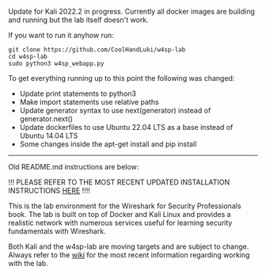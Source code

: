 Update for Kali 2022.2 in progress. Currently all docker images are building and running but the lab itself doesn't work.

If you want to run it anyhow run:
```
git clone https://github.com/CoolHandLuki/w4sp-lab
cd w4sp-lab
sudo python3 w4sp_webapp.py
```

To get everything running up to this point the following was changed:
- Update print statements to python3
- Make import statements use relative paths
- Update generator syntax to use next(generator) instead of generator.next()
- Update dockerfiles to use Ubuntu 22.04 LTS as a base instead of Ubuntu 14.04 LTS
- Some changes inside the apt-get install and pip install

---
Old README.md instructions are below:

 !!! PLEASE REFER TO THE MOST RECENT UPDATED INSTALLATION INSTRUCTIONS [HERE](https://github.com/w4sp-book/w4sp-lab/wiki/Lab-Installation)  !!!!

This is the lab environment for the Wireshark for Security Professionals book. The lab is built on
top of Docker and Kali Linux and provides a realistic network with numerous services useful for learning security fundamentals with Wireshark.

Both Kali and the w4sp-lab are moving targets and are subject to change. Always refer to the [wiki](https://github.com/w4sp-book/w4sp-lab/wiki) for the most recent information regarding working with the lab.
